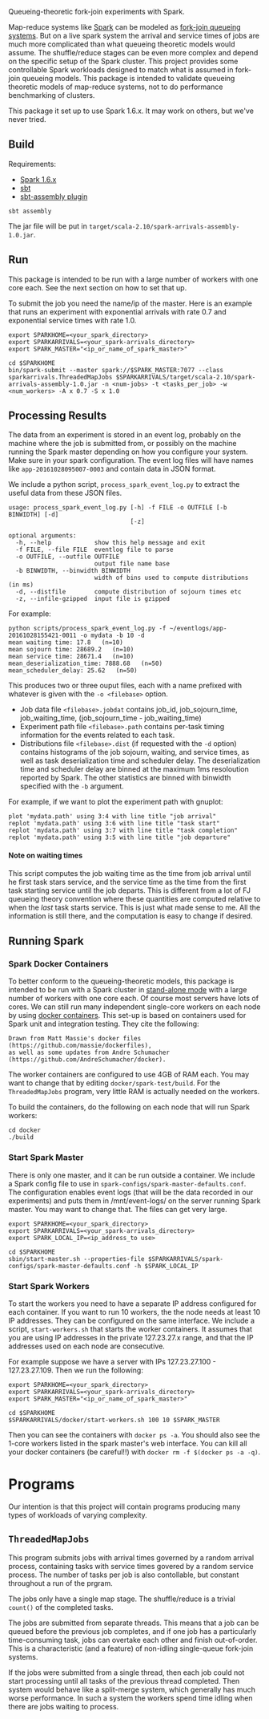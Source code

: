 Queueing-theoretic fork-join experiments with Spark.

Map-reduce systems like [Spark](http://spark.apache.org/) can be modeled as [fork-join queueing systems](https://arxiv.org/abs/1610.06309).  But on a live spark system the arrival and service times of jobs are much more complicated than what queueing theoretic models would assume.  The shuffle/reduce stages can be even more complex and depend on the specific setup of the Spark cluster.  This project provides some controllable Spark workloads designed to match what is assumed in fork-join queueing models.  This package is intended to validate queueing theoretic models of map-reduce systems, not to do performance benchmarking of clusters.

This package it set up to use Spark 1.6.x.  It may work on others, but we've never tried.

## Build

Requirements:
* [Spark 1.6.x](http://spark.apache.org/downloads.html)
* [sbt](http://www.scala-sbt.org/)
* [sbt-assembly plugin](https://github.com/sbt/sbt-assembly)

```
sbt assembly
```

The jar file will be put in `target/scala-2.10/spark-arrivals-assembly-1.0.jar`.


## Run

This package is intended to be run with a large number of workers with one core each.  See the next section on how to set that up.

To submit the job you need the name/ip of the master.  Here is an example that runs an experiment with exponential arrivals with rate 0.7 and exponential service times with rate 1.0.
```
export SPARKHOME=<your_spark_directory>
export SPARKARRIVALS=<your_spark-arrivals_directory>
export SPARK_MASTER="<ip_or_name_of_spark_master>"

cd $SPARKHOME
bin/spark-submit --master spark://$SPARK_MASTER:7077 --class sparkarrivals.ThreadedMapJobs $SPARKARRIVALS/target/scala-2.10/spark-arrivals-assembly-1.0.jar -n <num-jobs> -t <tasks_per_job> -w <num_workers> -A x 0.7 -S x 1.0
```

## Processing Results

The data from an experiment is stored in an event log, probably on the machine where the job is submitted from, or possibly on the machine running the Spark master depending on how you configure your system.  Make sure in your spark configuration.  The event log files will have names like `app-20161028095007-0003` and contain data in JSON format.

We include a python script, `process_spark_event_log.py` to extract the useful data from these JSON files.
```
usage: process_spark_event_log.py [-h] -f FILE -o OUTFILE [-b BINWIDTH] [-d]
                                  [-z]

optional arguments:
  -h, --help            show this help message and exit
  -f FILE, --file FILE  eventlog file to parse
  -o OUTFILE, --outfile OUTFILE
                        output file name base
  -b BINWIDTH, --binwidth BINWIDTH
                        width of bins used to compute distributions (in ms)
  -d, --distfile        compute distribution of sojourn times etc
  -z, --infile-gzipped  input file is gzipped
```

For example:
```
python scripts/process_spark_event_log.py -f ~/eventlogs/app-20161028155421-0011 -o mydata -b 10 -d
mean waiting time: 17.8   (n=10)
mean sojourn time: 28689.2   (n=10)
mean service time: 28671.4   (n=10)
mean_deserialization_time: 7888.68   (n=50)
mean_scheduler_delay: 25.62   (n=50)
```

This produces two or three ouput files, each with a name prefixed with whatever is given with the `-o <filebase>` option.
* Job data file `<filebase>.jobdat` contains job_id, job_sojourn_time, job_waiting_time, (job_sojourn_time - job_waiting_time)
* Experiment path file `<filebase>.path` contains per-task timing information for the events related to each task.
* Distributions file `<filebase>.dist` (if requested with the `-d` option) contains histograms of the job sojourn, waiting, and service times, as well as task deserialization time and scheduler delay.  The deserialization time and scheduler delay are binned at the maximum 1ms resoloution reported by Spark.  The other statistics are binned with binwidth specified with the `-b` argument.

For example, if we want to plot the experiment path with gnuplot:
```
plot 'mydata.path' using 3:4 with line title "job arrival"
replot 'mydata.path' using 3:6 with line title "task start"
replot 'mydata.path' using 3:7 with line title "task completion"
replot 'mydata.path' using 3:5 with line title "job departure"
```

#### Note on waiting times
This script computes the job waiting time as the time from job arrival until he first task stars service, and the service time as the time from the first task starting service until the job departs.  This is different from a lot of FJ queueing theory convention where these quantities are computed relative to when the *last* task starts service.  This is just what made sense to me.  All the information is still there, and the computation is easy to change if desired.


## Running Spark

### Spark Docker Containers

To better conform to the queueing-theoretic models, this package is intended to be run with a Spark cluster in [stand-alone mode](http://spark.apache.org/docs/1.6.2/spark-standalone.html) with a large number of workers with one core each.  Of course most servers have lots of cores.  We can still run many independent single-core workers on each node by using [docker containers](https://www.docker.com/).  This set-up is based on containers used for Spark unit and integration testing.  They cite the following:
```
Drawn from Matt Massie's docker files (https://github.com/massie/dockerfiles),
as well as some updates from Andre Schumacher (https://github.com/AndreSchumacher/docker).
```

The worker containers are configured to use 4GB of RAM each.  You may want to change that by editing `docker/spark-test/build`.  For the `ThreadedMapJobs` program, very little RAM is actually needed on the workers.

To build the containers, do the following on each node that will run Spark workers:
```
cd docker
./build
```

### Start Spark Master

There is only one master, and it can be run outside a container.  We include a Spark config file to use in `spark-configs/spark-master-defaults.conf`.  The configuration enables event logs (that will be the data recorded in our experiments) and puts them in /mnt/event-logs/ on the server running Spark master.  You may want to change that.  The files can get very large.
```
export SPARKHOME=<your_spark_directory>
export SPARKARRIVALS=<your_spark-arrivals_directory>
export SPARK_LOCAL_IP=<ip_address_to use>

cd $SPARKHOME
sbin/start-master.sh --properties-file $SPARKARRIVALS/spark-configs/spark-master-defaults.conf -h $SPARK_LOCAL_IP
```

### Start Spark Workers

To start the workers you need to have a separate IP address configured for each container.  If you want to run 10 workers, the the node needs at least 10 IP addresses.  They can be configured on the same interface.  We include a script, `start-workers.sh` that starts the worker containers.  It assumes that you are using IP addresses in the private 127.23.27.x range, and that the IP addresses used on each node are consecutive.

For example suppose we have a server with IPs 127.23.27.100 - 127.23.27.109.  Then we run the following:

```
export SPARKHOME=<your_spark_directory>
export SPARKARRIVALS=<your_spark-arrivals_directory>
export SPARK_MASTER="<ip_or_name_of_spark_master>"

cd $SPARKHOME
$SPARKARRIVALS/docker/start-workers.sh 100 10 $SPARK_MASTER
```

Then you can see the containers with `docker ps -a`.  You should also see the 1-core workers listed in the spark master's web interface.  You can kill all your docker containers (be careful!!) with `docker rm -f $(docker ps -a -q)`.


# Programs

Our intention is that this project will contain programs producing many types of workloads of varying complexity.

## `ThreadedMapJobs`

This program submits jobs with arrival times governed by a random arrival process, containing tasks with service times govered by a random service process.  The number of tasks per job is also contollable, but constant throughout a run of the prgram.  

The jobs only have a single map stage.  The shuffle/reduce is a trivial `count()` of the completed tasks.

The jobs are submitted from separate threads.  This means that a job can be queued before the previous job completes, and if one job has a particularly time-consuming task, jobs can overtake each other and finish out-of-order.  This is a characteristic (and a feature) of non-idling single-queue fork-join systems.

If the jobs were submitted from a single thread, then each job could not start processing until all tasks of the previous thread completed.  Then system would behave like a split-merge system, which generally has much worse performance.  In such a system the workers spend time idling when there are jobs waiting to process.




